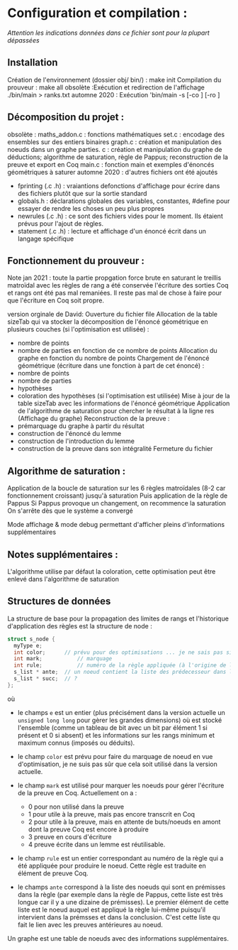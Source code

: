 # Configuration et compilation :

*Attention les indications données dans ce fichier sont pour la plupart dépassées*

## Installation
Création de l'environnement (dossier obj/ bin/) : make init
Compilation du prouveur : make all
obsolète :Exécution et redirection de l'affichage ./bin/main > ranks.txt
automne 2020 : Exécution 'bin/main -s <statement> [-co <coq output>] [-ro <rank output>]

## Décomposition du projet :

obsolète : maths_addon.c : fonctions mathématiques
set.c : encodage des ensembles sur des entiers binaires
graph.c : création et manipulation des noeuds dans un graphe
parties. c : création  et manipulation du graphe de déductions; algorithme de saturation, règle de Pappus; reconstruction de la preuve et export en Coq
main.c : fonction main et exemples d'énoncés géométriques à saturer
automne 2020 : d'autres fichiers ont été ajoutés 
  - fprinting (.c .h) : vraiantions defonctions d'affichage pour écrire dans des fichiers plutôt que sur la sortie standard
  - globals.h : déclarations globales des variables, constantes, #define pour essayer de rendre les choses un peu plus propres
  - newrules (.c .h) : ce sont des fichiers vides pour le moment. Ils étaient prévus pour l'ajout de règles.
  - statement (.c .h) : lecture et affichage d'un énoncé écrit dans un langage spécifique

## Fonctionnement du prouveur :
Note jan 2021 : toute la partie propgation force brute en saturant le treillis matroïdal avec les règles de rang a été conservée
       l'écriture des sorties Coq et rangs ont été pas mal remaniées. Il reste pas mal de chose à faire pour que l'écriture en Coq soit propre.

version orginale de David:
Ouverture du fichier file
Allocation de la table sizeTab qui va stocker la décomposition de l'énoncé géométrique en plusieurs couches (si l'optimisation est utilisée) :
- nombre de points
- nombre de parties en fonction de ce nombre de points
Allocation du graphe en fonction du nombre de points
Chargement de l'énoncé géométrique (écriture dans une fonction à part de cet énoncé) :
- nombre de points
- nombre de parties
- hypothèses
- coloration des hypothèses (si l'optimisation est utilisée)
Mise à jour de la table sizeTab avec les informations de l'énoncé géométrique
Application de l'algorithme de saturation pour chercher le résultat à la ligne res
(Affichage du graphe)
Reconstruction de la preuve :
- prémarquage du graphe à partir du résultat
- construction de l'énoncé du lemme
- construction de l'introduction du lemme
- construction de la preuve dans son intégralité
Fermeture du fichier

## Algorithme de saturation :

Application de la boucle de saturation sur les 6 règles matroïdales (8-2 car fonctionnement croissant) jusqu'à saturation 
Puis application de la règle de Pappus
Si Pappus provoque un changement, on recommence la saturation
On s'arrête dès que le système a convergé

Mode affichage & mode debug permettant d'afficher pleins d'informations supplémentaires

## Notes supplémentaires :

L'algorithme utilise par défaut la coloration, cette optimisation peut être enlevé dans l'algorithme de saturation

## Structures de données

La structure de base pour la propagation des limites de rangs et l'historique d'application des règles est la structure de node :
  ```c
  struct s_node {
	myType e;
	int color;		// prévu pour des optimisations ... je ne sais pas si c'est utilisé
	int mark;			// marquage
	int rule;			// numéro de la règle appliquée (à l'origine de la création de ce noeud)
	s_list * ante;	// un noeud contient la liste des prédecesseur dans le raisonnement (?)
	s_list * succ;	// ?
};
  ```
  où 
  * le champs `e` est un entier (plus précisément dans la version actuelle un `unsigned long long` pour gèrer les grandes dimensions) où est stocké l'ensemble (comme un tableau de bit avec un bit par élément 1 si présent et 0 si absent) et les informations sur les rangs minimum et maximum connus (imposés ou déduits).
  * le champ `color` est prévu pour faire du marquage de noeud en vue d'optimisation, je ne suis pas sûr que cela soit utilisé dans la version actuelle.
  * le champ `mark` est utilisé pour marquer les noeuds pour gérer l'écriture de la preuve en Coq. Actuellement on a :

    -   0 pour non utilisé dans la preuve
    -   1 pour utile à la preuve, mais pas encore transcrit en Coq
    -   2 pour utile à la preuve, mais en attente de buts/noeuds en amont dont la preuve Coq est encore à produire
    -   3 preuve en cours d'écriture
    -   4 preuve écrite dans un lemme est réutilisable.
 * le champ `rule` est un entier correspondant au numéro de la règle qui a été appliquée pour produire le noeud. Cette règle est traduite en élément de preuve Coq.
 * le champs `ante` correspond à la liste des noeuds qui sont en prémisses dans la règle (par exemple dans la règle de Pappus, cette liste est très longue car il y a une dizaine de prémisses). Le premier élément de cette liste est le noeud auquel est appliqué la règle lui-même puisqu'il intervient dans la prémsses et dans la conclusion. C'est cette liste qu fait le lien avec les preuves antérieures au noeud.

 Un graphe est une table de noeuds avec des informations supplémentaires.